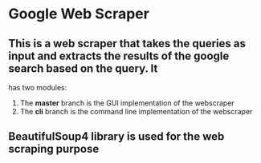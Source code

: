 # Google Web Scraper

## This is a web scraper that takes the queries as input and extracts the results of the google search based on the query. It
has two modules: 

  1. The <b>master</b> branch is the GUI implementation of the webscraper
  2. The <b>cli</b> branch is the command line implementation of the webscraper
  
## BeautifulSoup4 library is used for the web scraping purpose
